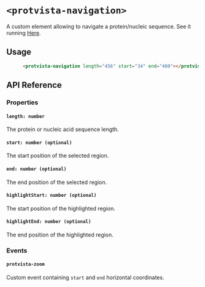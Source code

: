 # `<protvista-navigation>`
A custom element allowing to navigate a protein/nucleic sequence.
See it running [Here](https://ebi-ppf.github.io/protvista-navigation/).

## Usage
```html
      <protvista-navigation length="456" start="34" end="400"></protvista-navigation>
```

## API Reference

### Properties
#### `length: number`
The protein or nucleic acid sequence length.

#### `start: number (optional)`
The start position of the selected region.

#### `end: number (optional)`
The end position of the selected region.

#### `highlightStart: number (optional)`
The start position of the highlighted region.

#### `highlightEnd: number (optional)`
The end position of the highlighted region.

### Events
#### `protvista-zoom`
Custom event containing `start` and `end` horizontal coordinates.
